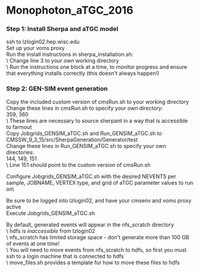 # Monophoton_aTGC_2016

### Step 1: Install Sherpa and aTGC model
ssh to lzlogin02.hep.wisc.edu\
Set up your voms proxy\
Run the install instructions in sherpa_installation.sh:\
\ Change line 3 to your own working directory\
\ Run the instructions one block at a time, to monitor progress and ensure that everything installs correctly (this doesn't always happen!)

### Step 2: GEN-SIM event generation
Copy the included *custom* version of cmsRun.sh to your working directory
Change these lines in cmsRun.sh to specify your own directory:\
359, 360\
\ These lines are necessary to source sherpant in a way that is accessible to farmout\
Copy Jobgrids_GENSIM_aTGC.sh and Run_GENSIM_aTGC.sh to CMSSW_9_3_15/src/SherpaGeneration/Generator/test\
Change these lines in Run_GENSIM_aTGC.sh to specify your own directories:\
144, 149, 151\
\ Line 151 should point to the custom version of cmsRun.sh

Configure Jobgrids_GENSIM_aTGC.sh with the desired NEVENTS per sample, JOBNAME, VERTEX type, and grid of aTGC parameter values to run on\

Be sure to be logged into lzlogin02, and have your cmsenv and voms proxy active\
Execute Jobgrids_GENSIM_aTGC.sh

By default, generated events will appear in the nfs_scratch directory\
\ hdfs is *inaccessible* from lzlogin02\
\ nfs_scratch has limited storage space - don't generate more than 100 GB of events at one time!\
\ You will need to move events from nfs_scratch to hdfs, so first you must ssh to a login machine that is connected to hdfs\
\ move_files.sh provides a template for how to move these files to hdfs

